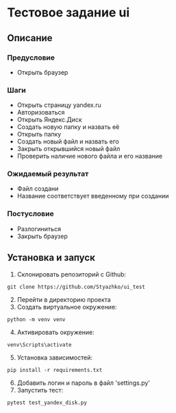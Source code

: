 # Тестовое задание ui
## Описание
### Предусловие
* Открыть браузер
### Шаги
* Открыть страницу yandex.ru
* Авторизоваться
* Открыть Яндекс.Диск
* Создать новую папку и назвать её
* Открыть папку 
* Создать новый файл и назвать его
* Закрыть открывшийся новый файл
* Проверить наличие нового файла и его название
### Ожидаемый результат
* Файл создани
* Название соответствует введенному при создании
### Постусловие
* Разлогиниться
* Закрыть браузер
## Установка и запуск

1. Склонировать репозиторий с Github:
````
git clone https://github.com/Styazhko/ui_test
````
2. Перейти в директорию проекта
3. Создать виртуальное окружение:
````
python -m venv venv
````
4. Активировать окружение: 
````
venv\Scripts\activate
````
5. Установка зависимостей:
```
pip install -r requirements.txt
```
6. Добавить логин и пароль в файл 'settings.py'
7. Запустить тест:
```
pytest test_yandex_disk.py
```